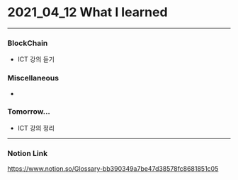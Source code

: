 # 2021_04_12 What I learned

-----

### BlockChain

* ICT 강의 듣기

### Miscellaneous

* 

### Tomorrow...

* ICT 강의 정리
-----


    
### Notion Link

<https://www.notion.so/Glossary-bb390349a7be47d38578fc8681851c05>